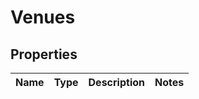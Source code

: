 # Venues

## Properties
Name | Type | Description | Notes
------------ | ------------- | ------------- | -------------
